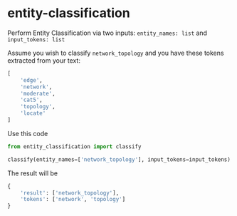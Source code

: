 # entity-classification

Perform Entity Classification via two inputs: `entity_names: list` and `input_tokens: list`

Assume you wish to classify `network_topology` and you have these tokens extracted from your text:
```python
[
    'edge',
    'network',
    'moderate',
    'cat5',
    'topology',
    'locate'
]
```

Use this code
```python
from entity_classification import classify

classify(entity_names=['network_topology'], input_tokens=input_tokens)
```

The result will be
```python
{
    'result': ['network_topology'],
    'tokens': ['network', 'topology']
}
```
